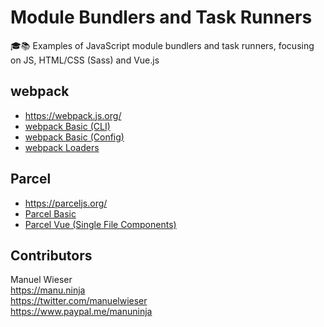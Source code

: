 # Module Bundlers and Task Runners

🎓📚 Examples of JavaScript module bundlers and task runners, focusing on JS, HTML/CSS (Sass) and Vue.js

## webpack
* <https://webpack.js.org/>
* [webpack Basic (CLI)](/webpack-basic)
* [webpack Basic (Config)](/webpack-config)
* [webpack Loaders](/webpack-loaders)

## Parcel
* <https://parceljs.org/>
* [Parcel Basic](/parcel-basic)
* [Parcel Vue (Single File Components)](/parcel-vue)

## Contributors

Manuel Wieser<br>
<https://manu.ninja><br>
<https://twitter.com/manuelwieser><br>
<https://www.paypal.me/manuninja><br>
